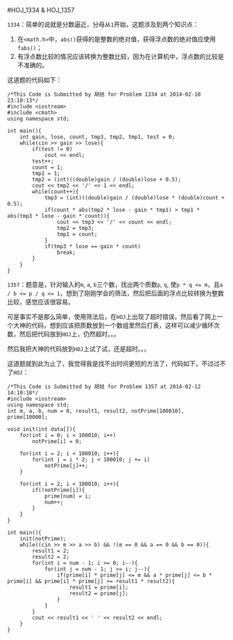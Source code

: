 #HOJ_1334 & HOJ_1357  

```1334```：简单的说就是分数逼近，分母从```1```开始，这题涉及到两个知识点：

1. 在```<math.h>```中，```abs()```获得的是整数的绝对值，获得浮点数的绝对值应使用```fabs()```；
2. 有浮点数比较的情况应该转换为整数比较，因为在计算机中，浮点数的比较是不准确的。  

这道题的代码如下：

	/*This Code is Submitted by 胡旭 for Problem 1334 at 2014-02-10 23:10:13*/
	#include <iostream>
	#include <cmath>
	using namespace std;

	int main(){
    	int gain, lose, count, tmp3, tmp2, tmp1, test = 0;
    	while(cin >> gain >> lose){
        	if(test != 0)
            	cout << endl;
        	test++;
        	count = 1;
        	tmp1 = 1;
        	tmp2 = (int)((double)gain / (double)lose + 0.5);
        	cout << tmp2 << '/' << 1 << endl;
        	while(count++){
            	tmp3 = (int)((double)gain / (double)lose * (double)count + 0.5);
            	if(count * abs(tmp2 * lose - gain * tmp1) > tmp1 * abs(tmp3 * lose - gain * count)){
                	cout << tmp3 << '/' << count << endl;
                	tmp2 = tmp3;
                	tmp1 = count;
            	}
            	if(tmp3 * lose == gain * count)
                	break;
        	}
    	}
	}
	
```1357```：题意是，针对输入的```m```, ```a```, ```b```三个数，找出两个质数```p```, ```q```, 使```p * q <= m```，且```a / b <= p / q <= 1```，想到了刚刚学会的筛法，然后把后面的浮点比较转换为整数比较，感觉应该很容易。  

可是事实不是那么简单，使用筛法后，在```HOJ```上出现了超时错误，然后看了网上一个大神的代码，想到应该把质数放到一个数组里然后打表，这样可以减少循环次数，然后把代码放到```HOJ```上，仍然超时。。。  

然后我把大神的代码放到```HOJ```上试了试，还是超时。。。  

这道题就到此为止了，我觉得我是找不出时间更短的方法了，代码如下，不过过不了```HOJ```：

	/*This Code is Submitted by 胡旭 for Problem 1357 at 2014-02-12 14:10:18*/
	#include <iostream>
	using namespace std;
	int m, a, b, num = 0, result1, result2, notPrime[100010], prime[10000];

	void init(int data[]){
    	for(int i = 0; i < 100010; i++)
        	notPrime[i] = 0;
	
    	for(int i = 2; i < 100010; i++){
        	for(int j = i * 2; j < 100010; j += i)
            	notPrime[j]++;
    	}

    	for(int i = 2; i < 100010; i++){
        	if(!notPrime[i]){
            	prime[num] = i;
            	num++;
        	}
    	}
	}

	int main(){
    	init(notPrime);
    	while((cin >> m >> a >> b) && !(m == 0 && a == 0 && b == 0)){
        	result1 = 2;
        	result2 = 2;
        	for(int i = num - 1; i >= 0; i--){
            	for(int j = num - 1; j >= i; j--){
                	if(prime[i] * prime[j] <= m && a * prime[j] <= b * prime[i] && prime[i] * prime[j] >= result1 * result2){
                    	result1 = prime[i];
                    	result2 = prime[j];
                	}
            	}
        	}
        	cout << result1 << ' ' << result2 << endl;
    	}
	}